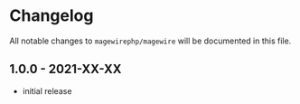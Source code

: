 # Changelog

All notable changes to `magewirephp/magewire` will be documented in this file.

## 1.0.0 - 2021-XX-XX

- initial release
